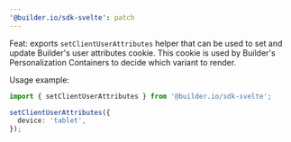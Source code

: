 ```yaml
---
'@builder.io/sdk-svelte': patch
---
```


Feat: exports `setClientUserAttributes` helper that can be used to set and update Builder's user attributes cookie. This cookie is used by Builder's Personalization Containers to decide which variant to render.

Usage example:

```ts
import { setClientUserAttributes } from '@builder.io/sdk-svelte';

setClientUserAttributes({
  device: 'tablet',
});
```
